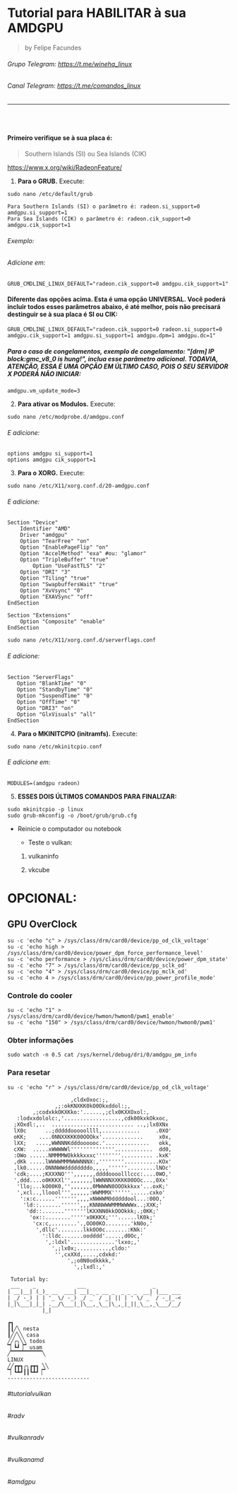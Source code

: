 # Tutorial para HABILITAR à sua AMDGPU

> by Felipe Facundes
###### Grupo Telegram: https://t.me/winehq_linux
###### Canal Telegram: https://t.me/comandos_linux

------------------------------------------------------------------

<br></br>

#### Primeiro verifique se à sua placa é:

> Southern Islands (SI) ou Sea Islands (CIK)

https://www.x.org/wiki/RadeonFeature/

1. **Para o GRUB.** Execute:

`sudo nano /etc/default/grub`

```
Para Southern Islands (SI) o parâmetro é: radeon.si_support=0 amdgpu.si_support=1
Para Sea Islands (CIK) o parâmetro é: radeon.cik_support=0 amdgpu.cik_support=1
```

###### Exemplo:

###### Adicione em:

```
GRUB_CMDLINE_LINUX_DEFAULT="radeon.cik_support=0 amdgpu.cik_support=1"
```

#### Diferente das opções acima. Esta é uma opção UNIVERSAL. Você poderá incluir todos esses parâmetros abaixo, é até melhor, pois não precisará destinguir se à sua placa é SI ou CIK:

```
GRUB_CMDLINE_LINUX_DEFAULT="radeon.cik_support=0 radeon.si_support=0 amdgpu.cik_support=1 amdgpu.si_support=1 amdgpu.dpm=1 amdgpu.dc=1"
```

##### Para o caso de congelamentos, exemplo de congelamento: "[drm] IP block:gmc_v8_0 is hung!", inclua esse parâmetro adicional. TODAVIA, ATENÇÃO, ESSA É UMA OPÇÃO EM ÚLTIMO CASO, POIS O SEU SERVIDOR X PODERÁ NÃO INICIAR:

`amdgpu.vm_update_mode=3`

2. **Para ativar os Modulos.** Execute:

`sudo nano /etc/modprobe.d/amdgpu.conf`

###### E adicione:

```
options amdgpu si_support=1
options amdgpu cik_support=1
```

3. **Para o XORG.** Execute:

`sudo nano /etc/X11/xorg.conf.d/20-amdgpu.conf`

###### E adicione:

```
Section "Device"
	Identifier "AMD"
	Driver "amdgpu"
	Option "TearFree" "on"
	Option "EnablePageFlip" "on"
	Option "AccelMethod" "exa" #ou: "glamor"
	Option "TripleBuffer" "true"
    	Option "UseFastTLS" "2"
	Option "DRI" "3"
	Option "Tiling" "true"
	Option "SwapbuffersWait" "true"
	Option "XvVsync" "0"
	Option "EXAVSync" "off"
EndSection

Section "Extensions"
    Option "Composite" "enable"
EndSection
```

`sudo nano /etc/X11/xorg.conf.d/serverflags.conf`

###### E adicione:

```
Section "ServerFlags"
   Option "BlankTime" "0"
   Option "StandbyTime" "0"
   Option "SuspendTime" "0"
   Option "OffTime" "0"
   Option "DRI3" "on"
   Option "GlxVisuals" "all"
EndSection
```

4. **Para o MKINITCPIO (initramfs).** Execute:

`sudo nano /etc/mkinitcpio.conf`

###### E adicione em:

```
MODULES=(amdgpu radeon)
```

5. **ESSES DOIS ÚLTIMOS COMANDOS PARA FINALIZAR:**

```
sudo mkinitcpio -p linux
sudo grub-mkconfig -o /boot/grub/grub.cfg
```

- Reinicie o computador ou notebook

  - Teste o vulkan:


  1. vulkaninfo
  
  2. vkcube

# OPCIONAL: 
## GPU OverClock
```
su -c 'echo "c" > /sys/class/drm/card0/device/pp_od_clk_voltage'
su -c 'echo high > /sys/class/drm/card0/device/power_dpm_force_performance_level'
su -c 'echo performance > /sys/class/drm/card0/device/power_dpm_state'
su -c 'echo "7" > /sys/class/drm/card0/device/pp_sclk_od'
su -c 'echo "4" > /sys/class/drm/card0/device/pp_mclk_od'
su -c 'echo 4 > /sys/class/drm/card0/device/pp_power_profile_mode'
```
### Controle do cooler
```
su -c 'echo "1" > /sys/class/drm/card0/device/hwmon/hwmon0/pwm1_enable'
su -c 'echo "150" > /sys/class/drm/card0/device/hwmon/hwmon0/pwm1'
```
### Obter informações
`sudo watch -n 0.5 cat /sys/kernel/debug/dri/0/amdgpu_pm_info`
### Para resetar
`su -c 'echo "r" > /sys/class/drm/card0/device/pp_od_clk_voltage'`

```
                    ,cldxOxoc:;,
               ,;:okKNXKK0kO0Okxddol:;,
        ,;codxkkOKXKko:'......,;clx0KXXOxol:,
   :lodxxdololc:,'..................,cdk00kxkOkxoc,
  ;XOxdl:,..  .......................... ..,;lx0XNx
  lX0c      ..;dddddooooollll,............     .0XO'
  oKK;    ....0NNXXKKK00OOOkx'.............     x0x,
  lXX;   ....,WWNNNKdddoooooc.'..............   okk,
  cXW:  .....xWWWWWl''''''''''''''............  dd0,
  :OWo ......NMMMMWOkkkkxxxc''''''''.......... .kxK'
  ,dKk .....lWWWWMMMWWWNNNX:,''''''''...........KOx'
  ,lk0......ONNNWWddddddddo,,,,,''''''.........lNOc'
  'cdk;....;KXXXNO''',,,,,,,ddddoooolllccc:....0WO,'
  ',ddd....o0KKKXl'',,,,,,,lWWNNNXXKKK00OOc...,0Xx'
   'llo;...kO00K0,'',,,,,,,0MWWWN0OOOkkkxx'...oxK;'
   ',xcl..,lloool''',,,,,,:WWMMMX''''''......cxko'
    ':x:c......''''''',,,,xNWWWM0dddddool...:00O,'
     'ld::.......'''''',,,KNNNWWWMMMWWWWx..;XXK;'
      'dd::.......'''''''lKXXNN0kkOOOkkk;.;0KK;'
       'ox::........'''''x0KKKX;'''......lK0k;'
        'cx:c,........'.,OO00KO........'kN0o,'
         ',dllc'........lkkOO0c.......:KNk:'
           ':lldc.......oodddd'.....,d0Oc,'
            ',:ldxl'..............'lxxo;,'
              ',;lx0x;..........,cldo:'
               '',cxXXd,....,cdxkd:'
                   ',;o0N0odkkkk,'
                     ',;lxdl:,'
 
 Tutorial by:
 ___    _             ___                     _
| __|__| (_)_ __  ___| __|_ _ __ _  _ _ _  __| |___ ___
| _/ -_) | | '_ \/ -_) _/ _` / _| || | ' \/ _` / -_|_-<
|_|\___|_|_| .__/\___|_|\__,_\__|\_,_|_||_\__,_\___/__/
           |_|

┏┓
┃┃╱╲ nesta
┃╱╱╲╲ casa
╱╱╭╮╲╲ todos
▔▏┗┛▕▔ usam
╱▔▔▔▔▔▔▔▔▔▔╲
LINUX
╱╱┏┳┓╭╮┏┳┓ ╲╲
▔▏┗┻┛┃┃┗┻┛▕▔
--------------------------
```


###### #tutorialvulkan
###### #radv
###### #vulkanradv
###### #vulkanamd
###### #amdgpu
